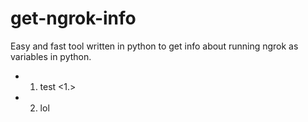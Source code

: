 # get-ngrok-info
Easy and fast tool written in python to get info about running ngrok as variables in python.



* 1. test <1.>
* 2. lol
